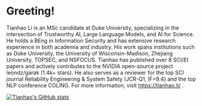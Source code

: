 # Greeting!

Tianhao Li is an MSc candidate at Duke University, specializing in the intersection of Trustworthy AI, Large Language Models, and AI for Science. He holds a BEng in Information Security and has extensive research experience in both academia and industry. His work spans institutions such as Duke University, the University of Wisconsin-Madison, Zhejiang University, TOPSEC, and NSFOCUS. Tianhao has published over 8 SCI/EI papers and actively contributes to the NVIDIA open-source project leondz/garak (1.4k+ stars). He also serves as a reviewer for the top SCI journal Reliability Engineering & System Safety (JCR-Q1, IF=9.4) and the top NLP conference COLING. For more information, visit https://tianhao.li/ .

<a href="https://github.com/DavidLee528"><img src="https://github-readme-stats.vercel.app/api?username=DavidLee528&show_icons=true&hide=&count_private=true&title_color=0891b2&text_color=ffffff&icon_color=0891b2&bg_color=1c1917&hide_border=true&show_icons=true" alt="Tianhao's GitHub stats" /></a>

